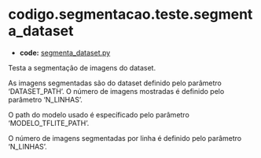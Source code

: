 <a id="codigo-segmentacao-teste-segmenta-dataset"></a>

# codigo.segmentacao.teste.segmenta_dataset

* **code:**
  [segmenta_dataset.py](../../../../codigo/segmentacao/teste/segmenta_dataset.py)

<a id="module-codigo.segmentacao.teste.segmenta_dataset"></a>

Testa a segmentação de imagens do dataset.

As imagens segmentadas são do dataset definido pelo parâmetro ‘DATASET_PATH’. O número
de imagens mostradas é definido pelo parâmetro ‘N_LINHAS’.

O path do modelo usado é específicado pelo parâmetro ‘MODELO_TFLITE_PATH’.

O número de imagens segmentadas por linha é definido pelo parâmetro ‘N_LINHAS’.
